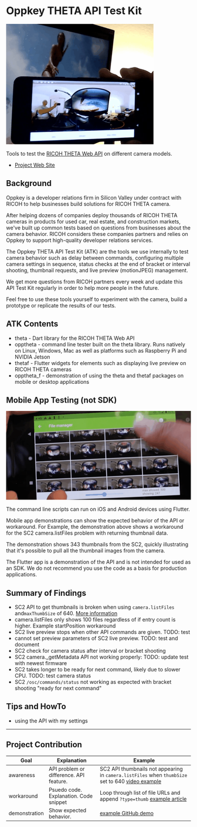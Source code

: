 # Oppkey THETA API Test Kit

![live preview demo](docs/images/live_preview.gif)

Tools to test the [RICOH THETA Web API](https://api.ricoh/docs/theta-web-api-v2.1/) on different
camera models.

* [Project Web Site](https://oppkey.github.io/oppkey_theta_atk/)

## Background

Oppkey is a developer relations firm in Silicon Valley under contract
with RICOH to help businesses build solutions for RICOH THETA camera.

After helping dozens of companies deploy thousands of RICOH THETA
cameras in products for used car, real estate, and construction
markets, we've
built up common tests based on questions from businesses about
the camera behavior. RICOH considers these companies partners and
relies on Oppkey to support high-quality developer relations services.

The Oppkey THETA API Test Kit (ATK) are the tools we use internally to
test camera behavior such as delay between commands, configuring
multiple camera settings in sequence, status checks at the end of
bracket or interval shooting, thumbnail requests, and live preview
(motionJPEG) management.

We get more questions from RICOH partners every week and update
this API Test Kit regularly in order to help more people in the
future.

Feel free to use these tools yourself to experiment with the camera,
build a prototype or replicate the results of our tests.

## ATK Contents

* theta - Dart library for the RICOH THETA Web API
* opptheta - command line tester built on the theta library.
Runs natively on Linux,
Windows, Mac as well as platforms such as Raspberry Pi and
NVIDIA Jetson
* thetaf - Flutter widgets for elements such as
displaying live preview on RICOH THETA cameras
* opptheta_f - demonstration of using the theta
and thetaf packages on mobile or desktop applications

## Mobile App Testing (not SDK)

![thumb demo](docs/images/thumb.gif)

The command line scripts can run on iOS and Android devices using
Flutter.

Mobile app demonstrations can show the expected behavior of the API
or workaround.  For Example, the demonstration above shows a workaround
for the SC2 camera.listFiles problem with returning thumbnail data.

The demonstration shows 343 thumbnails from the SC2, quickly illustrating
that it's possible to pull all the thumbnail images from the camera.

The Flutter app is a demonstration of the API and is not intended
for used as an SDK.  We do not recommend you use the code
as a basis for production applications.


## Summary of Findings

* SC2 API to get thumbnails is broken when using `camera.listFiles` and`maxThumbSize` of 640. [More information](readme_assets/sc2/thumbnail_problem.md)  
* camera.listFiles only shows 100 files regardless of if entry count is higher.  Example  startPosition workaround
* SC2 live preview stops when other API commands are given. TODO: test
* cannot set preview parameters of SC2 live preview. TODO: test and document
* SC2 check for camera status after interval or bracket shooting
* SC2 camera._getMetadata API not working properly: TODO: update test with newest firmware
* SC2 takes longer to be ready for next command, likely due to slower CPU. TODO: test camera status
* SC2 `/osc/commands/status` not working as expected with bracket shooting "ready for next command"

## Tips and HowTo

* using the API with my settings

---

## Project Contribution

| Goal | Explanation | Example |
| ---- | ------- | ------- |
| awareness | API problem or difference.  API feature. | SC2 API thumbnails not appearing in `camera.listFiles` when `thumbSize` set to 640 [video example](https://youtu.be/ZAiZy53YtkU) |
| workaround | Psuedo code. Explanation. Code snippet | Loop through list of file URLs and append `?type=thumb`  [example article](https://drive.google.com/file/d/1KvPfBI_90XfA9Y77Jz2eyDFN2Ot99sef/view) |
| demonstration | Show expected behavior. | [example GitHub demo](https://github.com/codetricity/theta_list_files) |
